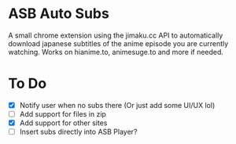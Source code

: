 # ASB Auto Subs

A small chrome extension using the jimaku.cc API to automatically download japanese subtitles of the anime episode you are currently watching. Works on hianime.to, animesuge.to and more if needed.

# To Do

- [x] Notify user when no subs there (Or just add some UI/UX lol)
- [ ] Add support for files in zip
- [x] Add support for other sites
- [ ] Insert subs directly into ASB Player?
